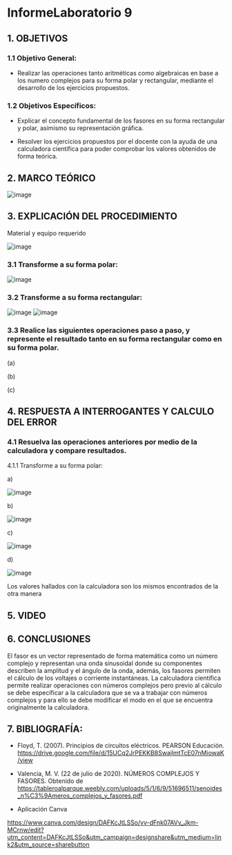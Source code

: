 # InformeLaboratorio 9
## 1. OBJETIVOS
### 1.1 Objetivo General:

- Realizar las operaciones tanto aritméticas como algebraicas en base a los numero complejos para su forma polar y rectangular, mediante el desarrollo de los ejercicios propuestos.

### 1.2 Objetivos Específicos:

- Explicar el concepto fundamental de los fasores en su forma rectangular y polar, asimismo su representación gráfica.

- Resolver los ejercicios propuestos por el docente con la ayuda de una calculadora científica para poder comprobar los valores obtenidos de forma teórica.

## 2. MARCO TEÓRICO

![image](https://user-images.githubusercontent.com/105681693/186952720-fe440053-c0a6-49d3-93fe-3e062052c695.png)

## 3. EXPLICACIÓN DEL PROCEDIMIENTO
Material y equipo requerido

![image](https://user-images.githubusercontent.com/105681693/186953186-99b4071a-5ede-45c4-920b-887f8e8f67a1.png)

### 3.1 Transforme a su forma polar:

![image](https://user-images.githubusercontent.com/105681693/186953112-4c615623-6d86-493a-841d-1166a26dae24.png)

### 3.2 Transforme a su forma rectangular:

![image](https://user-images.githubusercontent.com/105696051/186955446-e2070867-9bba-4923-a2d9-2c16d6f1a4b7.png)
![image](https://user-images.githubusercontent.com/105696051/186955485-6fcd6f57-d464-4843-bcd7-32ef1d506bb9.png)

### 3.3 Realice las siguientes operaciones paso a paso, y represente el resultado tanto en su forma rectangular como en su forma polar.

(a)


(b)



(c)


## 4. RESPUESTA A INTERROGANTES Y CALCULO DEL ERROR
### 4.1 Resuelva las operaciones anteriores por medio de la calculadora y compare resultados.

4.1.1 Transforme a su forma polar:

a)

![image](https://user-images.githubusercontent.com/105696051/186956599-85884156-ce70-4fc2-af4a-714373073187.png)

b)

![image](https://user-images.githubusercontent.com/105696051/186956885-cc7e9389-0f7b-4c88-b479-768ca0f91a2c.png)

c)

![image](https://user-images.githubusercontent.com/105696051/186956950-dd6d3780-6955-44ad-990a-37104eaaf451.png)

d)

![image](https://user-images.githubusercontent.com/105696051/186957073-a183a2bc-d4fd-4fba-987e-a66918799969.png)

Los valores hallados con la calculadora son los mismos encontrados de la otra manera
## 5. VIDEO


## 6. CONCLUSIONES
El fasor es un vector representado de forma matemática como un número complejo y representan una onda sinusoidal donde su componentes describen la amplitud y el ángulo de la onda, además, los fasores permiten el cálculo de los voltajes o corriente instantáneas.
La calculadora científica permite realizar operaciones con números complejos pero previo al cálculo se debe especificar a la calculadora que se va a trabajar con números complejos y para ello se debe modificar el modo en el que se encuentra originalmente la calculadora.

## 7. BIBLIOGRAFÍA:

- Floyd, T. (2007). Principios de circuitos eléctricos. PEARSON Educación. https://drive.google.com/file/d/15UCq2JrPEKKB8SwajlmtTcE07nMiowaK/view

- Valencia, M. V. (22 de julio de 2020). NÚMEROS COMPLEJOS Y FASORES. Obtenido de https://tableroalparque.weebly.com/uploads/5/1/6/9/51696511/senoides_n%C3%9Ameros_complejos_y_fasores.pdf

- Aplicación Canva

https://www.canva.com/design/DAFKcJtLSSo/vv-dFnk07AVv_Jkm-MCrnw/edit?utm_content=DAFKcJtLSSo&utm_campaign=designshare&utm_medium=link2&utm_source=sharebutton




